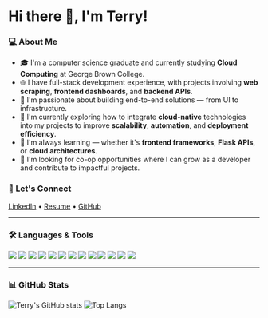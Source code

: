 
# Hi there 👋, I'm Terry!

### 💻 About Me

- 🎓 I'm a computer science graduate and currently studying **Cloud Computing** at George Brown College.
- 🌐 I have full-stack development experience, with projects involving **web scraping**, **frontend dashboards**, and **backend APIs**.
- 🚀 I'm passionate about building end-to-end solutions — from UI to infrastructure.
- 🔁 I'm currently exploring how to integrate **cloud-native** technologies into my projects to improve **scalability**, **automation**, and **deployment efficiency**.
- 🧠 I'm always learning — whether it's **frontend frameworks**, **Flask APIs**, or **cloud architectures**.
- 📌 I'm looking for co-op opportunities where I can grow as a developer and contribute to impactful projects.

### 🔗 Let's Connect

[LinkedIn](https://linkedin.com/in/your-profile) • [Resume](https://link-to-resume.com) • [GitHub](https://github.com/ter-ry)

---

### 🛠️ Languages & Tools

<p align="left">
  <img src="https://img.shields.io/badge/Python-3670A0?style=for-the-badge&logo=python&logoColor=white"/>
  <img src="https://img.shields.io/badge/Flask-black?style=for-the-badge&logo=flask&logoColor=white"/>
  <img src="https://img.shields.io/badge/Scrapy-1E1E1E?style=for-the-badge&logo=data&logoColor=white"/>
  <img src="https://img.shields.io/badge/ScraperAPI-000000?style=for-the-badge&logo=data&logoColor=white"/>
  <img src="https://img.shields.io/badge/Retool-000000?style=for-the-badge&logo=retool&logoColor=white"/>
  <img src="https://img.shields.io/badge/SQL-003B57?style=for-the-badge&logo=sqlite&logoColor=white"/>
  <img src="https://img.shields.io/badge/PostgreSQL-336791?style=for-the-badge&logo=postgresql&logoColor=white"/>
  <img src="https://img.shields.io/badge/WordPress-21759b?style=for-the-badge&logo=wordpress&logoColor=white"/>
  <img src="https://img.shields.io/badge/HTML5-E34F26?style=for-the-badge&logo=html5&logoColor=white"/>
  <img src="https://img.shields.io/badge/CSS3-1572B6?style=for-the-badge&logo=css3&logoColor=white"/>
  <img src="https://img.shields.io/badge/JavaScript-F7DF1E?style=for-the-badge&logo=javascript&logoColor=black"/>
  <img src="https://img.shields.io/badge/Tailwind_CSS-38B2AC?style=for-the-badge&logo=tailwind-css&logoColor=white"/>
  <img src="https://img.shields.io/badge/GitHub_Actions-2088FF?style=for-the-badge&logo=github-actions&logoColor=white"/>
</p>

---

### 📊 GitHub Stats

![Terry's GitHub stats](https://github-readme-stats.vercel.app/api?username=ter-ry&show_icons=true&theme=radical)
![Top Langs](https://github-readme-stats.vercel.app/api/top-langs/?username=ter-ry&layout=compact&theme=radical)
